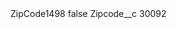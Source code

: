<?xml version="1.0" encoding="UTF-8"?>
<CustomMetadata xmlns="http://soap.sforce.com/2006/04/metadata" xmlns:xsi="http://www.w3.org/2001/XMLSchema-instance" xmlns:xsd="http://www.w3.org/2001/XMLSchema">
    <label>ZipCode1498</label>
    <protected>false</protected>
    <values>
        <field>Zipcode__c</field>
        <value xsi:type="xsd:string">30092</value>
    </values>
</CustomMetadata>
